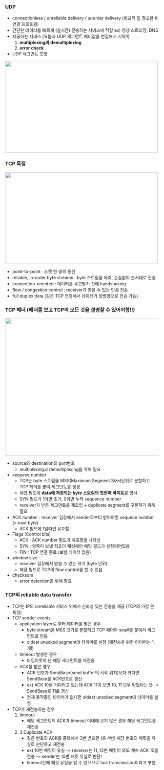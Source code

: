 ### UDP
- connectionless / unreliable delivery / unorder delivery (비교적 덜 정교한 비연결 프로토콜)
- 간단한 데이터를 빠르게 (실시간) 전송하는 서비스에 적합 ex) 영상 스트리밍, DNS
- 제공하는 서비스 (요놈과 UDP 세그먼트 헤더값을 연결해서 기억!!)
  1. **multiplexing과 demultiplexing**
  2. **error check**
- UDP 세그먼트 포맷
<img src="https://user-images.githubusercontent.com/49056225/114353116-9b2a0c80-9ba7-11eb-9318-f090107c7f66.png" width="500" height="300">

 ### TCP 특징
 <img src="https://user-images.githubusercontent.com/49056225/114558361-8fbd0b00-9ca5-11eb-8abd-22d79599b9dc.png" width="500" height="300"><br>
 - point-to-point : 소켓 한 쌍의 통신
 - reliable, in-order byte streams : byte 스트림을 에러, 손실없이 순서대로 전송
 - connection-oriented : 데이터를 주고받기 전에 handshaking
 - flow / congestion control : receiver가 받을 수 있는 만큼 전송
 - full duplex data (같은 TCP 연결에서 데이터가 양방향으로 전송 가능)
 
### TCP 헤더 (헤더를 보고 TCP의 모든 것을 설명할 수 있어야함!!)
<img src="https://user-images.githubusercontent.com/49056225/114547013-d3f5de80-9c98-11eb-8028-ef23c6748277.png" width="600" height="450"><br>
- source와 destination의 port번호
  - multiplexing과 demultiplexing을 위해 필요
- sequece number
  - TCP는 byte 스트림을 MSS(Maximum Segment Size)단위로 분할하고 TCP 헤더를 붙여 세그먼트를 생성
  - 해당 필드에 **data에 저장되는 byte 스트림의 첫번째 바이트**를 명시
  - SYN 필드가 1이면 초기, 0이면 누적 sequence number
  - receiver가 받은 세그먼트를 재조립 + duplicate segment를 구분하기 위해 필요
- ACK number : receiver 입장에서 sender로부터 받아야할 sequece number (= next byte)
  - ACK 필드에 1일때만 유효함
- Flags (Control bits)
  - ACK : ACK number 필드가 유효함을 나타냄
  - SYN : 양쪽이 보낸 최초의 패킷에만 해당 필드가 설정되어있음
  - FIN : TCP 연결 종료 (보낼 데이터 없음)
- window size
  - receiver 입장에서 받을 수 있는 크기 (byte 단위) 
  - 해당 필드로 TCP의 flow control을 할 수 있음
- checksum
  - error detection을 위해 필요 

### TCP의 reliable data transfer
- TCP는 IP의 unreliable 서비스 위에서 신뢰성 있는 전송을 제공 (TCP의 가장 큰 특징)
- TCP sender events
  - application layer로 부터 데이터를 받은 경우
    - byte stream을 MSS 크기로 분할하고 TCP 헤더와 seq#를 붙여서 세그먼트를 만듬
    - oldest unacked segment에 타이머를 설정 (재전송을 위한 타이머는 1개!)
  - timeout 발생한 경우
    - 타임아웃이 난 해당 세그먼트를 재전송
  - ACK를 받은 경우
    - ACK 번호가 SendBase(send buffer의 시작 위치)보다 크다면 SendBase를 ACK번호로 갱신
    - ex) ACK 10을 기다리고 있는데 ACK 11이 오면 10, 11 모두 받았다는 뜻 -> SendBase를 11로 갱신
    - 현재 동작중인 타이머가 없다면 oldest unacked segment에 타이머를 설정 
- TCP가 재전송하는 경우
  1. timeout
      - 해당 세그먼트의 ACK가 timeout 이내에 오지 않은 경우 해당 세그먼트를 재전송
  2. 3 Duplicate ACK 
      - 같은 번호의 ACK를 중복해서 3번 받으면 (총 4번) 해당 번호의 패킷을 유실로 판단하고 재전송
      - ex) 10번 패킷이 유실 -> receiver는 11, 12번 패킷이 와도 계속 ACK 10을 전송 -> sender는 10번 패킷 유실로 판단!
      - timeout전에 패킷 유실을 알 수 있으므로 fast transmission이라고 부름 
